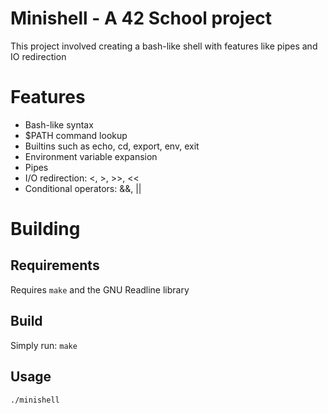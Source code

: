 # Minishell - A 42 School project
This project involved creating a bash-like shell with features like pipes and IO redirection
# Features
- Bash-like syntax
- $PATH command lookup
- Builtins such as echo, cd, export, env, exit
- Environment variable expansion
- Pipes
- I/O redirection: <, >, >>, <<
- Conditional operators: &&, ||
# Building
## Requirements
Requires `make` and the GNU Readline library
## Build
Simply run:
`make`
## Usage
`./minishell`
